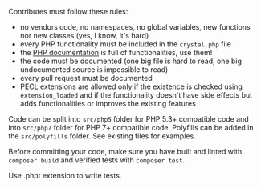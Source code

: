 Contributes must follow these rules:

-   no vendors code, no namespaces, no global variables, new functions nor new classes (yes, I know, it's hard)
-   every PHP functionality must be included in the `crystal.php` file
-   the [PHP documentation](http://php.net/manual/en/indexes.functions.php) is full of functionalities, use them!
-   the code must be documented (one big file is hard to read, one big undocumented source is impossible to read)
-   every pull request must be documented
-   PECL extensions are allowed only if the existence is checked using `extension_loaded` and if the functionality doesn't have side effects but adds functionalities or improves the existing features

Code can be split into `src/php5` folder for PHP 5.3+ compatible code and into `src/php7` folder for PHP 7+ compatible code.
Polyfills can be added in the `src/polyfills` folder.
See existing files for examples.

Before committing your code, make sure you have built and linted with `composer build` and verified tests with `composer test`.

Use .phpt extension to write tests.
